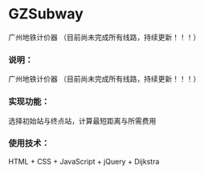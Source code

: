 # GZSubway
广州地铁计价器 （目前尚未完成所有线路，持续更新！！！）

### 说明：
广州地铁计价器 （目前尚未完成所有线路，持续更新！！！）


### 实现功能：
选择初始站与终点站，计算最短距离与所需费用


### 使用技术：
HTML + CSS + JavaScript + jQuery + Dijkstra
